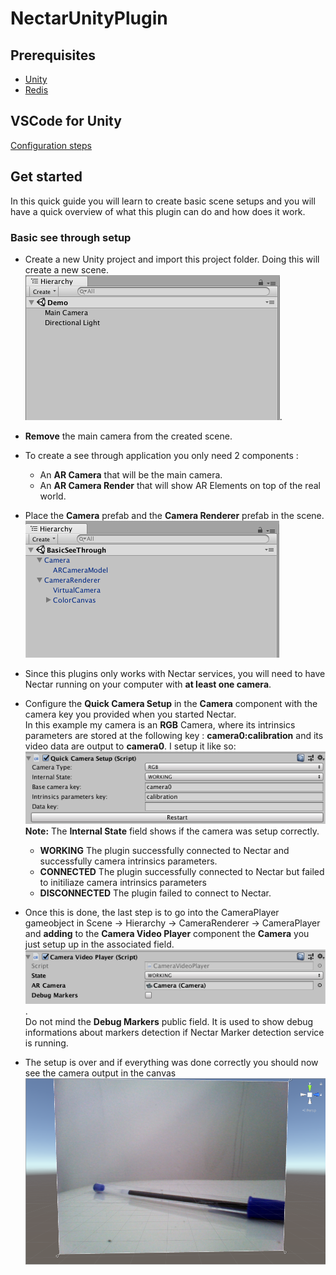 # NectarUnityPlugin

## Prerequisites
- [Unity](https://unity3d.com/fr)
- [Redis](https://redis.io/)

## VSCode for Unity
[Configuration steps](https://gist.github.com/nicpalard/9fc8ce61a17dc5518bea11d79efdefb2)

## Get started

In this quick guide you will learn to create basic scene setups and you will have a quick overview of what this plugin can do and how does it work.

### Basic see through setup

- Create a new Unity project and import this project folder. Doing this will create a new scene. ![alt text](res/scenestart.png).
  
- **Remove** the main camera from the created scene.
- To create a see through application you only need 2 components :
    - An **AR Camera** that will be the main camera.
    - An **AR Camera Render** that will show AR Elements on top of the real world.
  
- Place the **Camera** prefab and the **Camera Renderer** prefab in the scene. ![alt text](res/seethroughsetup.png)

- Since this plugins only works with Nectar services, you will need to have Nectar running on your computer with **at least one camera**.

- Configure the **Quick Camera Setup** in the **Camera** component with the camera key you provided when you started Nectar. \
In this example my camera is an **RGB** Camera, where its intrinsics parameters are stored at the following key : **camera0:calibration** and its video data are output to **camera0**. I setup it like so: ![alt text](res/quickcamerasetup.png)\
**Note:** The **Internal State** field shows if the camera was setup correctly.
    - **WORKING**  The plugin successfully connected to Nectar and successfully camera intrinsics parameters.
    - **CONNECTED** The plugin successfully connected to Nectar but failed to initiliaze camera intrinsics parameters
    - **DISCONNECTED** The plugin failed to connect to Nectar.
  
- Once this is done, the last step is to go into the CameraPlayer gameobject in Scene $\rightarrow$ Hierarchy $\rightarrow$ CameraRenderer $\rightarrow$ CameraPlayer and **adding** to the **Camera Video Player** component the **Camera** you just setup up in the associated field. ![alt text](res/cameravideoplayer.png). \
Do not mind the **Debug Markers** public field. It is used to show debug informations about markers detection if Nectar Marker detection service is running.

- The setup is over and if everything was done correctly you should now see the camera output in the canvas ![alt text](res/finalscenesetup.png)